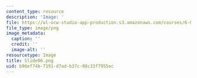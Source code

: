 ```yaml
---
content_type: resource
description: 'Image: '
file: https://ol-ocw-studio-app-production.s3.amazonaws.com/courses/6-004-computation-structures-spring-2017/b96ef74b7191d7adb37c08c33f7955ec_Slide06.png
file_type: image/png
image_metadata:
  caption: ''
  credit: ''
  image-alt: ''
resourcetype: Image
title: Slide06.png
uid: b96ef74b-7191-d7ad-b37c-08c33f7955ec
---
```

